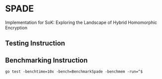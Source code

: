 # SPADE
Implementation for SoK: Exploring the Landscape of Hybrid Homomorphic Encryption

## Testing Instruction


## Benchmarking Instruction

    go test -benchtime=10x -bench=BenchmarkSpade -benchmem -run=^$